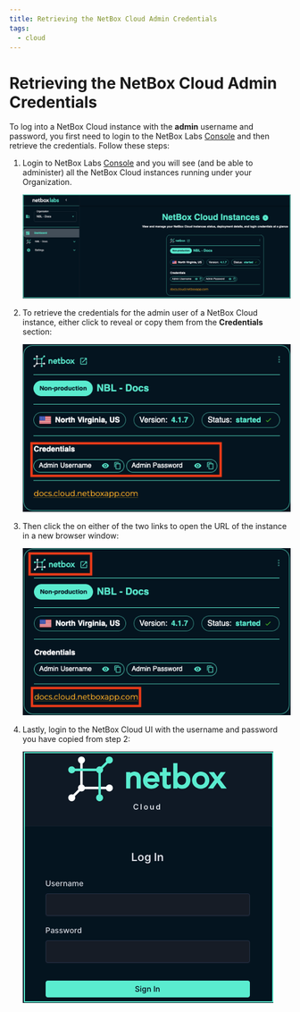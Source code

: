 ```yaml
---
title: Retrieving the NetBox Cloud Admin Credentials 
tags:
  - cloud
---
```


# Retrieving the NetBox Cloud Admin Credentials 

To log into a NetBox Cloud instance with the **admin** username and password, you first need to login to the NetBox Labs [Console](https://console.netboxlabs.com/dashboard/) and then retrieve the credentials. Follow these steps: 

1. Login to NetBox Labs [Console](https://console.netboxlabs.com/dashboard/) and you will see (and be able to administer) all the NetBox Cloud instances running under your Organization.

    ![view instances](../images/console_access/view_instances.png)

2. To retrieve the credentials for the admin user of a NetBox Cloud instance, either click to reveal or copy them from the **Credentials** section: 

    ![retrieve admin credentials](../images/console_access/get_credentials.png)

3. Then click the on either of the two links to open the URL of the instance in a new browser window:

    ![launch ui](../images/console_access/launch_ui.png)

4. Lastly, login to the NetBox Cloud UI with the username and password you have copied from step 2: 

    ![admin login](../images/console_access/admin_login.png)
